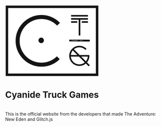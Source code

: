 <img src="Images/CTGLogo.png">
<h1>Cyanide Truck Games</h1> <br>
This is the official website from the developers that made The Adventure: New Eden and Glitch.js
